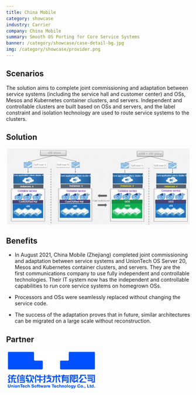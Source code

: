 ```yaml
---
title: China Mobile
category: showcase
industry: Carrier
company: China Mobile
summary: Smooth OS Porting for Core Service Systems
banner: /category/showcase/case-detail-bg.jpg
img: /category/showcase/provider.png
---
```


## **Scenarios**

The solution aims to complete joint commissioning and adaptation between service systems (including the service hall and customer center) and OSs, Mesos and Kubernetes container clusters, and servers. Independent and controllable clusters are built based on OSs and servers, and the label constraint and isolation technology are used to route service systems to the clusters.

## **Solution**

<div class="case-img"><img src="./p3.png"/></div>

## **Benefits**

- In August 2021, China Mobile (Zhejiang) completed joint commissioning and adaptation between service systems and UnionTech OS Server 20, Mesos and Kubernetes container clusters, and servers. They are the first communications company to use fully independent and controllable technologies. Their IT system now has the independent and controllable capabilities to run core service systems on homegrown OSs.

- Processors and OSs were seamlessly replaced without changing the service code.

- The success of the adaptation proves that in future, similar architectures can be migrated on a large scale without reconstruction.

## **Partner** 

<img src="./tongxin.png"/>
